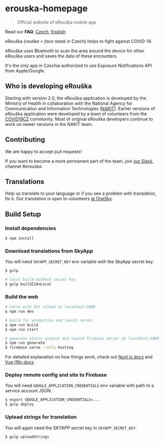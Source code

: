 # erouska-homepage

> Official website of eRouška mobile app

Read our **FAQ**: [Czech](https://erouska.cz/caste-dotazy), [English](https://erouska.cz/en/caste-dotazy)

eRouška (_rouška_ = _face mask_ in Czech) helps to fight against COVID-19.

eRouška uses Bluetooth to scan the area around the device for other eRouška users and saves the data of these encounters.

It's the only app in Czechia authorized to use Exposure Notifications API from Apple/Google.

## Who is developing eRouška

Starting with version 2.0, the eRouška application is developed by the Ministry of Health in collaboration with the National Agency for Communication and Information Technologies ([NAKIT](https://nakit.cz/)). Earlier versions of eRouška application were developed by a team of volunteers from the [COVID19CZ](https://covid19cz.cz) community. Most of original eRouška developers continue to work on newer versions in the NAKIT team.

## Contributing

We are happy to accept pull requests!

If you want to become a more permanent part of the team, join [our Slack](https://covid19cz.slack.com), channel _#erouska_.

## Translations

Help us translate to your language or if you see a problem with translation, fix it. Our translation is open to volunteers [at OneSky](https://covid19cz.oneskyapp.com/).

## Build Setup

### Install dependencies

```bash
$ npm install
```

### Download translations from SkyApp

You will need `SKYAPP_SECRET_KEY` env variable with the SkyApp secret key.

```bash
$ gulp

# local build without secret key
$ gulp buildI18nLocal
```

### Build the web

```bash
# serve with hot reload at localhost:3000
$ npm run dev

# build for production and launch server
$ npm run build
$ npm run start

# generate static project and launch firebase server at localhost:5000
$ npm run generate
$ firebase serve --only hosting
```

For detailed explanation on how things work, check out [Nuxt.js docs](https://nuxtjs.org) and [Vue I18n docs](https://kazupon.github.io/vue-i18n/).

### Deploy remote config and site to Firebase

You will need `GOOGLE_APPLICATION_CREDENTIALS` env variable with path to a service account JSON.

```bash
$ export GOOGLE_APPLICATION_CREDENTIALS=...
$ gulp deploy
```

### Upload strings for translation

You will again need the SKYAPP secret key in `SKYAPP_SECRET_KEY`.

```bash
$ gulp uploadStrings
```
